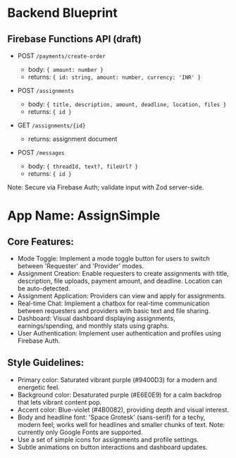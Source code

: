 # Backend Blueprint
## Firebase Functions API (draft)

- POST `/payments/create-order`
  - body: `{ amount: number }`
  - returns: `{ id: string, amount: number, currency: 'INR' }`

- POST `/assignments`
  - body: `{ title, description, amount, deadline, location, files }`
  - returns: `{ id }`

- GET `/assignments/{id}`
  - returns: assignment document

- POST `/messages`
  - body: `{ threadId, text?, fileUrl? }`
  - returns: `{ id }`

Note: Secure via Firebase Auth; validate input with Zod server-side.
# **App Name**: AssignSimple

## Core Features:

- Mode Toggle: Implement a mode toggle button for users to switch between 'Requester' and 'Provider' modes.
- Assignment Creation: Enable requesters to create assignments with title, description, file uploads, payment amount, and deadline. Location can be auto-detected.
- Assignment Application: Providers can view and apply for assignments.
- Real-time Chat: Implement a chatbox for real-time communication between requesters and providers with basic text and file sharing.
- Dashboard: Visual dashboard displaying assignments, earnings/spending, and monthly stats using graphs.
- User Authentication: Implement user authentication and profiles using Firebase Auth.

## Style Guidelines:

- Primary color: Saturated vibrant purple (#9400D3) for a modern and energetic feel.
- Background color: Desaturated purple (#E6E0E9) for a calm backdrop that lets vibrant content pop.
- Accent color: Blue-violet (#4B0082), providing depth and visual interest.
- Body and headline font: 'Space Grotesk' (sans-serif) for a techy, modern feel; works well for headlines and smaller chunks of text. Note: currently only Google Fonts are supported.
- Use a set of simple icons for assignments and profile settings.
- Subtle animations on button interactions and dashboard updates.